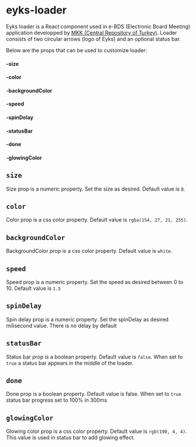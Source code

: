 # eyks-loader

Eyks loader is a React component used in e-BDS (Electronic Board Meeting) application developped by [MKK (Central Repository of Turkey)](https://www.mkk.com.tr/). Loader consists of two circular arrows (logo of Eyks) and an optional status bar.

Below are the props that can be used to customize loader:

#### -size

#### -color

#### -backgroundColor

#### -speed

#### -spinDelay

#### -statusBar

#### -done

#### -glowingColor

## `size`

Size prop is a numeric property. Set the size as desired. Default value is `8`.

## `color`

Color prop is a css color property. Default value is `rgba(154, 27, 21, 255)`.

## `backgroundColor`

BackgroundColor prop is a css color property. Default value is `white`.

## `speed`

Speed prop is a numeric property. Set the speed as desired between 0 to 10. Default value is `1.5`

## `spinDelay`

Spin delay prop is a numeric property. Set the spinDelay as desired milisecond value. There is no delay by default

## `statusBar`

Status bar prop is a boolean property. Default value is `false`. When set to `true` a status bar appears in the middle of the loader.

## `done`

Done prop is a boolean property. Default value is false.
When set to `true` status bar progress set to 100% in 300ms

## `glowingColor`

Glowing color prop is a css color property. Default value is `rgb(190, 4, 4)`. This value is used in status bar to add glowing effect.
